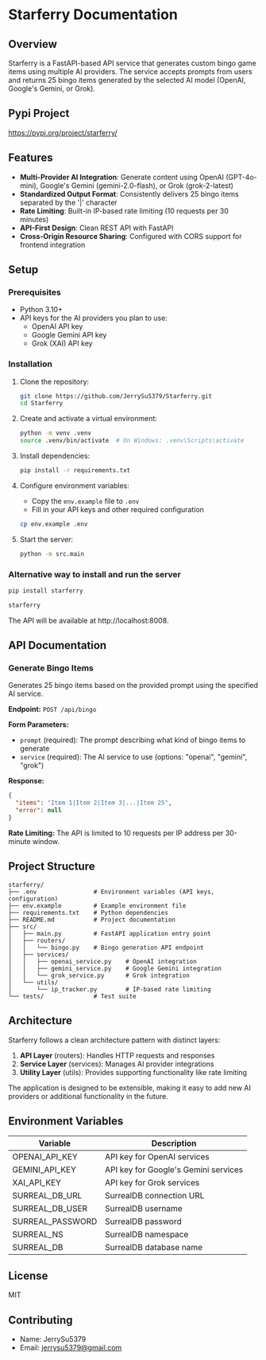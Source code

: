 # Starferry Documentation

## Overview

Starferry is a FastAPI-based API service that generates custom bingo game items using multiple AI providers. The service accepts prompts from users and returns 25 bingo items generated by the selected AI model (OpenAI, Google's Gemini, or Grok).

## Pypi Project

https://pypi.org/project/starferry/

## Features

- **Multi-Provider AI Integration**: Generate content using OpenAI (GPT-4o-mini), Google's Gemini (gemini-2.0-flash), or Grok (grok-2-latest)
- **Standardized Output Format**: Consistently delivers 25 bingo items separated by the '|' character
- **Rate Limiting**: Built-in IP-based rate limiting (10 requests per 30 minutes)
- **API-First Design**: Clean REST API with FastAPI
- **Cross-Origin Resource Sharing**: Configured with CORS support for frontend integration

## Setup

### Prerequisites

- Python 3.10+
- API keys for the AI providers you plan to use:
  - OpenAI API key
  - Google Gemini API key
  - Grok (XAI) API key

### Installation

1. Clone the repository:
   ```bash
   git clone https://github.com/JerrySu5379/Starferry.git
   cd Starferry
   ```

2. Create and activate a virtual environment:
   ```bash
   python -m venv .venv
   source .venv/bin/activate  # On Windows: .venv\Scripts\activate
   ```

3. Install dependencies:
   ```bash
   pip install -r requirements.txt
   ```

4. Configure environment variables:
   - Copy the `env.example` file to `.env`
   - Fill in your API keys and other required configuration
   ```bash
   cp env.example .env
   ```

5. Start the server:
   ```bash
   python -m src.main
   ```

### Alternative way to install and run the server

```bash
pip install starferry
```

```bash
starferry
```

The API will be available at http://localhost:8008.

## API Documentation

### Generate Bingo Items

Generates 25 bingo items based on the provided prompt using the specified AI service.

**Endpoint:** `POST /api/bingo`

**Form Parameters:**
- `prompt` (required): The prompt describing what kind of bingo items to generate
- `service` (required): The AI service to use (options: "openai", "gemini", "grok")

**Response:**
```json
{
  "items": "Item 1|Item 2|Item 3|...|Item 25",
  "error": null
}
```

**Rate Limiting:**
The API is limited to 10 requests per IP address per 30-minute window.

## Project Structure

```
starferry/
├── .env                # Environment variables (API keys, configuration)
├── env.example         # Example environment file
├── requirements.txt    # Python dependencies
├── README.md           # Project documentation
├── src/
│   ├── main.py         # FastAPI application entry point
│   ├── routers/
│   │   └── bingo.py    # Bingo generation API endpoint
│   ├── services/
│   │   ├── openai_service.py    # OpenAI integration
│   │   ├── gemini_service.py    # Google Gemini integration
│   │   └── grok_service.py      # Grok integration
│   └── utils/
│       └── ip_tracker.py        # IP-based rate limiting
└── tests/              # Test suite
```

## Architecture

Starferry follows a clean architecture pattern with distinct layers:

1. **API Layer** (routers): Handles HTTP requests and responses
2. **Service Layer** (services): Manages AI provider integrations
3. **Utility Layer** (utils): Provides supporting functionality like rate limiting

The application is designed to be extensible, making it easy to add new AI providers or additional functionality in the future.

## Environment Variables

| Variable | Description |
|----------|-------------|
| OPENAI_API_KEY | API key for OpenAI services |
| GEMINI_API_KEY | API key for Google's Gemini services |
| XAI_API_KEY | API key for Grok services |
| SURREAL_DB_URL | SurrealDB connection URL |
| SURREAL_DB_USER | SurrealDB username |
| SURREAL_PASSWORD | SurrealDB password |
| SURREAL_NS | SurrealDB namespace |
| SURREAL_DB | SurrealDB database name |

## License

MIT

## Contributing

 - Name: JerrySu5379
 - Email: jerrysu5379@gmail.com